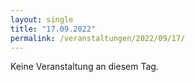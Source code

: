 ```yaml
---
layout: single
title: "17.09.2022"
permalink: /veranstaltungen/2022/09/17/
---
```


Keine Veranstaltung an diesem Tag.
